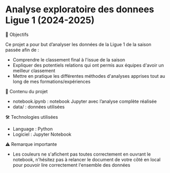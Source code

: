 # Analyse exploratoire des donnees Ligue 1 (2024-2025)
🎯 Objectifs

   Ce projet a pour but d’analyser les données de la Ligue 1 de la saison passée afin de :

   - Comprendre le classement final à l'issue de la saison
   - Expliquer des potentiels relations qui ont permis aux équipes d'avoir un meilleur classement
   - Mettre en pratique les différentes méthodes d'analyses apprises tout au long de mes formations/expériences

📂 Contenu du projet

   - notebook.ipynb : notebook Jupyter avec l’analyse complète réalisée
   - data/ : données utilisées 

🛠️ Technologies utilisées
   - Language : Python 
   - Logiciel : Jupyter Notebook

⚠️ Remarque importante
   - Les couleurs ne s'afichent pas toutes correctement en ouvrant le notebook, n'hésitez pas à relancer le document de votre côté en local pour pouvoir lire correctement l'ensemble des données
